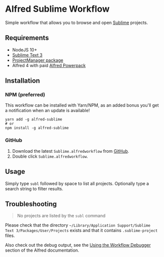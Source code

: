 # Alfred Sublime Workflow

Simple workflow that allows you to browse and open [Sublime](https://www.sublimetext.com) projects.

## Requirements

- NodeJS 10+
- [Sublime Text 3](https://www.sublimetext.com/)
- [ProjectManager package](https://packagecontrol.io/packages/ProjectManager)
- Alfred 4 with paid [Alfred Powerpack](https://www.alfredapp.com/powerpack)

## Installation

### NPM (preferred)

This workflow can be installed with Yarn/NPM, as an added bonus you'll get a notification when an update is available!

```shell
yarn add -g alfred-sublime
# or
npm install -g alfred-sublime
```

### GitHub

1. Download the latest `Sublime.alfredworkflow` from [GitHub](https://github.com/Cloudstek/alfred-sublime/releases).
2. Double click `Sublime.alfredworkflow`.

## Usage

Simply type `subl` followed by space to list all projects. Optionally type a search string to filter results.

## Troubleshooting

> No projects are listed by the `subl` command

Please check that the directory `~/Library/Application Support/Sublime Text 3/Packages/User/Projects` exists and that it contains `.sublime-project` files.

Also check out the debug output, see the [Using the Workflow Debugger](https://www.alfredapp.com/help/workflows/advanced/debugger/) section of the Alfred documentation.
